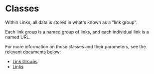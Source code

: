 # Classes

Within Links, all data is stored in what's known as a "link group".

Each link group is a named group of links, and each individual link is a named URL.

For more information on those classes and their parameters, see the relevant documents below:

- [Link Groups](group/README.md)
- [Links](link/README.md)